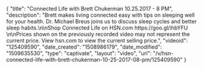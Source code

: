 {
    "title": "Connected Life with Brett Chukerman 10.25.2017 - 8 PM",
    "description": "Brett makes living connected easy with tips on sleeping well for your health. Dr. Michael Breus joins us to discuss sleep cycles and better sleep habits.\n\nShop Connected Life on HSN.com https:\/\/goo.gl\/ihbYFU \n\nPrices shown on the previously recorded video may not represent the current price.  View hsn.com to view the current selling price.",
    "videoid": "125409590",
    "date_created": "1508986179",
    "date_modified": "1509635530",
    "type": "captivate",
    "layout": "video",
    "url": "\/v\/hsn-connected-life-with-brett-chukerman-10-25-2017-08-pm\/125409590"
}